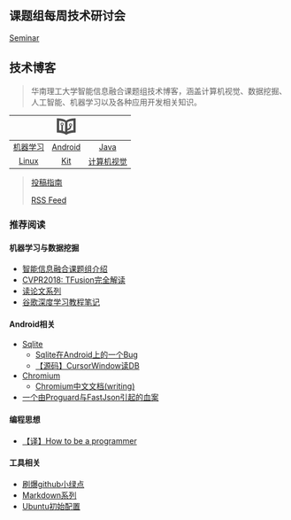 ## 课题组每周技术研讨会

[Seminar](seminar/README.md)

## 技术博客

> 华南理工大学智能信息融合课题组技术博客，涵盖计算机视觉、数据挖掘、人工智能、机器学习以及各种应用开发相关知识。


||![](../128.png)||
| :-:| :-:  | :-:  |
|[机器学习](ml/README.md)|[Android](android/README.md) |[Java](java/README.md) |
| [Linux](linux/note.md) | [Kit](kit/README.md) |[计算机视觉](ml/README.md) |

> [投稿指南](publish.md)
>
> [RSS Feed](https://blog.so-link.org/feed)


### 推荐阅读

#### 机器学习与数据挖掘
- [智能信息融合课题组介绍](seminar/智能大数据.pptx)
- [CVPR2018: TFusion完全解读](ml/papers/TFusion.md)
- [读论文系列](ml/papers/README.md)
- [谷歌深度学习教程笔记](https://github.com/ahangchen/GDLnotes)


#### Android相关
 - [Sqlite](android/sqlite/README.md)
   - [Sqlite在Android上的一个Bug](android/sqlite/SQLITE在ANDROID上的一个BUG.md)
   - [【源码】CursorWindow读DB](android/sqlite/从源码看ANDROID中SQLITE是怎么通过CURSORWINDOW读DB的.md)  
 - [Chromium](android/chromium/README.md)
   - [Chromium中文文档(writing)](https://ahangchen.gitbooks.io/chromium_doc_zh/content/zh/)
 - [一个由Proguard与FastJson引起的血案](android/一个由PROGUARD与FASTJSON引起的血案.md)

#### 编程思想
- [【译】How to be a programmer](https://ahangchen.gitbooks.io/how-to-be-a-programmer-cn/content/)

#### 工具相关
-  [刷爆github小绿点](kit/git/green_blush.md)
-  [Markdown系列](kit/markdown/README.md)
-  [Ubuntu初始配置](linux/ubuntu_init.md)



